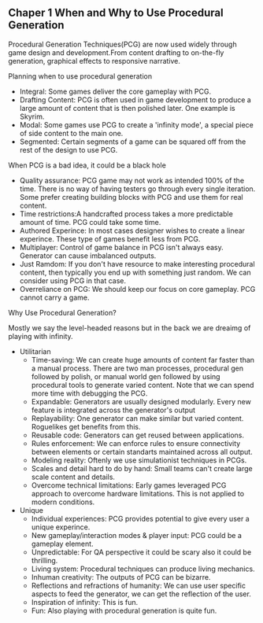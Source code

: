 ## Chaper 1 When and Why to Use Procedural Generation

Procedural Generation Techniques(PCG) are now used widely through game design and development.From content drafting to on-the-fly generation, graphical effects to responsive narrative.

Planning when to use procedural generation

- Integral: Some games deliver the core gameplay with PCG.
- Drafting Content: PCG is often used in game development to produce a large amount of content that is then polished later. One example is Skyrim.
- Modal: Some games use PCG to create a 'infinity mode', a special piece of side content to the main one.
- Segmented: Certain segments of a game can be squared off from the rest of the design to use PCG.

When PCG is a bad idea, it could be a black hole

- Quality assurance: PCG game may not work as intended 100% of the time. There is no way of having testers go through every single iteration. Some prefer creating building blocks with PCG and use them for real content.
- Time restrictions:A handcrafted process takes a more predictable amount of time. PCG could take some time.
- Authored Experince: In most cases designer wishes to create a linear experince. These type of games benefit less from PCG.
- Multiplayer: Control of game balance in PCG isn't always easy. Generator can cause imbalanced outputs.
- Just Ramdom: If you don't have resource to make interesting procedural content, then typically you end up with something just random. We can consider using PCG in that case.
- Overreliance on PCG: We should keep our focus on core gameplay. PCG cannot carry a game.

 Why Use Procedural Generation?

 Mostly we say the level-headed reasons but in the back we are dreaimg of playing with infinity.

- Utilitarian
  - Time-saving: We can create huge amounts of content far faster than a manual process. There are two man processes, procedural gen followed by polish, or manual world gen followed by using procedural tools to generate varied content. Note that we can spend more time with debugging the PCG.
  - Expandable: Generators are usually designed modularly. Every new feature is integrated across the generator's output
  - Replayability: One generator can make similar but varied content. Roguelikes get benefits from this.
  - Reusable code: Generators can get reused between applications.
  - Rules enforcement: We can enforce rules to ensure connectivity between elements or certain standarts maintained across all output.
  - Modeling reality: Oftenly we use simulationist techniques in PCGs.
  - Scales and detail hard to do by hand: Small teams can't create large scale content and details.
  - Overcome technical limitations: Early games leveraged PCG approach to overcome hardware limitations. This is not applied to modern conditions.
- Unique
  - Individual experiences: PCG provides potential to give every user a unique experince.
  - New gameplay/interaction modes & player input: PCG could be a gameplay element.
  - Unpredictable: For QA perspective it could be scary also it could be thrilling.
  - Living system: Procedural techniques can produce living mechanics.
  - Inhuman creativity: The outputs of PCG can be bizarre.
  - Reflections and refractions of humanity: We can use user specific aspects to feed the generator, we can get the reflection of the user.
  - Inspiration of infinity: This is fun.
  - Fun: Also playing with procedural generation is quite fun.
